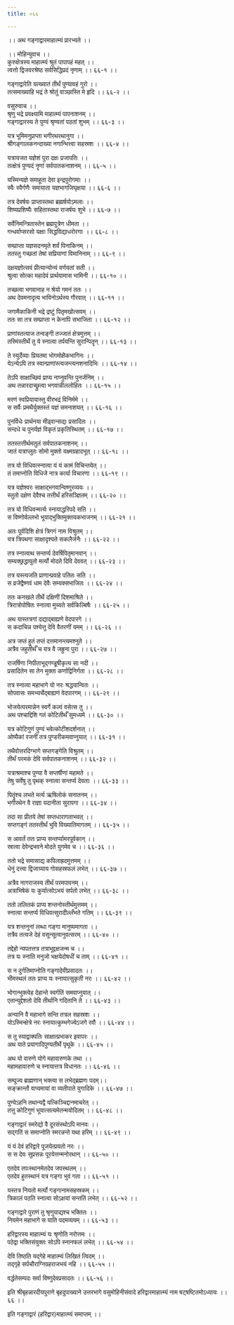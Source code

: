 ```yaml
---
title: ०६६

---
```

।। अथ गङ्गाद्वारमाहात्म्यं प्रारभ्यते ।।  
  
।। मोहिन्युवाच ।।  
कुरुक्षेत्रस्य माहात्म्यं श्रुतं पापापहं महत् ।।  
त्वत्तो द्विजवरश्रेष्ठ सर्वसिद्धिप्रदं नृणाम् ।। ६६-१ ।।  
  
गङ्गाद्वारेति यत्ख्यातं तीर्थं पुण्यावहं गुरो ।।  
तत्समाख्याहि भद्रं ते श्रोतुं वाञ्छास्ति मे हृदि ।। ६६-२ ।।  
  
वसुरुवाच ।।  
श्रृणु भद्रे प्रवक्ष्यामि माहात्म्यं पापनाशनम् ।।  
गङ्गाद्वारस्य ते पुण्यं श्रृण्वतां पठतां शुभम् ।। ६६-३ ।।  
  
यत्र भूमिमनुप्राप्ता भगीरथरथानुगा ।।  
श्रीगङ्गालकनन्दाख्या नगान्भित्त्वा सहस्रशः ।। ६६-४ ।।  
  
यत्रायजत यज्ञेशं पुरा दक्षः प्रजापतिः ।।  
तत्क्षेत्रं पुण्यदं नॄणां सर्वपातकनाशनम् ।। ६६-५ ।।  
  
यस्मिन्यज्ञे समाहूता देवा इन्द्रपुरोगमाः ।।  
स्वैः स्वैर्गणैः समायाता यज्ञभागजिघृक्षया ।। ६६-६ ।।  
  
तत्र देवर्षयः प्राप्तास्तथा ब्रह्मर्षयोऽमलाः ।।  
शिष्यप्रशिष्यैः सहितास्तथा राजर्षयः शुभे ।। ६६-७ ।।  
  
सर्वेनिमन्त्रितास्तेन ब्रह्मपुत्रेण धीमता ।।  
गन्धर्वाप्सरसो यक्षाः सिद्धविद्याधरोरगाः ।। ६६-८ ।।  
  
सम्प्राप्ता यज्ञसदनमृते शर्वं पिनाकिनम् ।।  
ततस्तु गच्छतां तेषां सप्रियाणां विमानिनाम् ।। ६६-९ ।।  
  
दक्षयज्ञोत्सवं प्रीत्यान्योन्यं वर्णयतां सती ।।  
श्रुत्वा सोत्का महादेवं प्रार्थयामास भामिनी ।। ६६-१० ।।  
  
तच्छत्वा भगवानाह न श्रेयो गमनं ततः ।।  
अथ देवमनादृत्य भाविनोऽर्थस्य गौरवात् ।। ६६-११ ।।  
  
जगामैकाकिनी भद्रे द्रष्टुं पितृमखोत्सवम् ।।  
ततः सा तत्र सम्प्राप्ता न केनापि सभाजिता ।। ६६-१२ ।।  
  
प्राणांस्तत्याज तन्वङ्गी तज्जातं क्षेत्रमुत्तम् ।।  
तस्मिंस्तीर्थे तु ये स्नात्वा तर्पयन्ति सुरान्पितॄन् ।। ६६-१३ ।।  
  
ते स्युर्देव्याः प्रियतमा भोगमोक्षैकभागिनः ।।  
येऽन्येऽपि तत्र स्वान्प्राणांस्त्यजन्त्यनशनादिभिः ।। ६६-१४ ।।  
  
तेऽपि साक्षाच्छिवं प्राप्य नाप्नुवन्ति पुनर्जनिम् ।।  
अथ तन्नारदाच्छ्रुत्वा भगवान्नीललोहितः ।। ६६-१५ ।।  
  
मरणं स्वप्रियायास्तु वीरभद्रं विनिर्ममे ।।  
स सर्वैः प्रमथैर्युक्तस्तं यज्ञं समनाशयत् ।। ६६-१६ ।।  
  
पुनर्विधेः प्रार्थनया मीढ्वान्सद्यः प्रसादितः ।।  
सन्दधे च पुनर्यज्ञं विकृतं प्रकृतिस्थितम् ।। ६६-१७ ।।  
  
ततस्तत्तीर्थमतुलं सर्वपातकनाशनम् ।।  
जातं यत्राप्लुतः सोमो मुक्तो यक्ष्मग्रहादभूत् ।। ६६-१८ ।।  
  
तत्र यो विधिवत्स्नात्वा यं यं कामं विचिन्तयेत् ।।  
तं तमाप्नोति विधिजे नात्र कार्या विचारणा ।। ६६-१९ ।।  
  
यत्र यज्ञेश्वरः साक्षाद्भगवान्विष्णुरव्ययः ।।  
स्तुतो दक्षेण देवैश्च तत्तीर्थं हरिसञ्ज्ञितम् ।। ६६-२० ।।  
  
तत्र यो विधिवन्मर्त्यः स्नायाद्धरिपदे सति ।।  
स विष्णोर्वल्लभो भूयाद्भुक्तिमुक्तयकभाजनम् ।। ६६-२१ ।।  
  
अतः पूर्वदिशि क्षेत्रं त्रिगगं नाम विश्रुतम् ।।  
यत्र त्रिपथगा साक्षादृश्यते सकलैर्जनैः ।। ६६-२२ ।।  
  
तत्र स्नात्वाथ सन्तर्प्य देवर्षिपितृमानवान् ।।  
सम्यक्छ्रद्धायुतो मर्त्यो मोदते दिवि देववत् ।। ६६-२३ ।।  
  
तत्र यस्त्यजति प्राणान्प्रवाहे पतितः सति ।।  
स व्रजेद्वैष्णवं धाम देवैः सम्यक्सभाजितः ।। ६६-२४ ।।  
  
ततः कनखले तीर्थे दक्षिणीं दिशमाश्रिते ।।  
त्रिरात्रोपोषितः स्नात्वा मुच्यते सर्वकिल्बिषैः ।। ६६-२५ ।।  
  
अथ यास्तत्रगां दद्याद्बाह्यणे वेदपारगे ।।  
स कदाचिन्न पश्येत्तु देवि वैतरणीं यमम् ।। ६६-२६ ।।  
  
अत्र जप्तं हुतं तप्तं दत्तमानन्त्यमश्नुते ।।  
अत्रैव जहुतीर्थँ च यत्र वै जह्रुना पुरा ।। ६६-२७ ।।  
  
राजर्षिणा निपीताभूद्गण्डूषीकृत्य सा नदी ।।  
प्रसादितेन सा तेन मुक्ता कर्णाद्विनिर्गता ।। ६६-२८ ।।  
  
तत्र स्नात्वा महाभागे यो नरः श्रद्धयान्वितः ।।  
सोपवासः समभ्यर्चेद्बाह्यणं वेदपारगम् ।। ६६-२९ ।।  
  
भोजयेत्परमान्नेन स्वर्गे कल्पं वसेत्स तु ।।  
अथ पश्चाद्दिशि गतं कोटितीर्थँ सुमध्यमे ।। ६६-३० ।।  
  
यत्र कोटिगुणं पुण्यं भवेत्कोटीशदर्शनात् ।।  
ओष्यैकां रजनीं तत्र पुण्डरीकमवाप्नुयात् ।। ६६-३१ ।।  
  
तथैवोत्तरदिग्भागे सप्तगङ्गेति विश्रुतम् ।।  
तीर्थं परमकं देवि सर्वपातकनाशनम् ।। ६६-३२ ।।  
  
यत्राश्रमाश्च पुण्या वै सप्तर्षीणां महामते ।।  
तेषु सर्वेषु तु पृथक् स्नात्वा सन्तर्प्य देवताः ।। ६६-३३ ।।  
  
पितॄंश्च लभते मर्त्य ऋषिलोकं सनातनम् ।।  
भगीरथेन वै राज्ञा यदानीता सुरापगा ।। ६६-३४ ।।  
  
तदा सा प्रीतये तेषां सप्तधारागताभवत् ।।  
सप्तगङ्गं ततस्तीर्थं भुवि विख्यातिमागतम् ।। ६६-३५ ।।  
  
स आवर्तं ततः प्राप्य सन्तर्प्यामरपूर्वकान् ।।  
स्रात्वा देवेन्द्रभवने मोदते युगमेव च ।। ६६-३६ ।।  
  
ततो भद्रे समासाद्य कपिलाह्रदमुत्तमम् ।।  
धेनुं दत्त्वा द्विजाग्र्याय गोसहस्रफलं लभेत् ।। ६६-३७ ।।  
  
अत्रैव नागराजस्य तीर्थं परमपावनम् ।।  
अत्राभिषेकं यः कुर्यात्सोऽभयं सर्पतो लभेत् ।। ६६-३८ ।।  
  
ततो ललितकं प्राप्य शन्तनोस्तीर्थमुत्तमम् ।।  
स्नात्वा सन्तर्प्य विधिवत्सुरादील्लँभते गतिम् ।। ६६-३९ ।।  
  
यत्र शन्तनुनां लब्धा गङ्गा मानुष्यमागता ।।  
तत्रैव तत्यजे देहं वसून्सूत्वानुवत्सरम् ।। ६६-४० ।।  
  
तद्देहो न्यपतत्तत्र तत्राभूद्दक्षजन्म च ।।  
तत्र यः स्नाति मनुजो भक्षयेदोषधीं च ताम् ।। ६६-४१ ।।  
  
स न दुर्गतिमाप्नोति गङ्गादेवीप्रसादतः ।।  
भीमस्थलं ततः प्राप्य यः स्नायात्सुकृती नरः ।। ६६-४२ ।।  
  
भोगान्भुक्त्वेह देहान्ते स्वर्गतिं समवाप्नुयात् ।।  
एतान्युद्देशतो देवि तीर्थानि गदितानि ते ।। ६६-४३ ।।  
  
अन्यानि वै महाभागे सन्ति तत्रल सहस्रशः ।।  
योऽस्मिन्क्षेत्रे नरः स्नायात्कुम्भगेज्येऽजगे रवौ ।। ६६-४४ ।।  
  
स तु स्याद्वाक्पतिः साक्षात्प्रभाकर इवापरः ।।  
अथ याते प्रयागादिपुण्यतीर्थे पृथूके ।। ६६-४५ ।।  
  
अथ यो वारुणे योगे महावारुणके तथा ।।  
महामहावारुणे च स्नायात्तत्र विधानतः ।। ६६-४६ ।।  
  
सम्पूज्य ब्राह्मणान् भक्त्या स लभेद्ब्रह्मणः पदम्।।  
सङ्क्रान्तौ वाप्यमायां वा व्यतीपाते युगादिके ।। ६६-४७ ।।  
  
पुण्येऽहनि तथान्यद्वै यत्किञ्चिद्दानमाचरेत् ।।  
तत्तु कोटिगुणं भूयात्सत्यमेतन्मयोदितम् ।। ६६-४८ ।।  
  
गङ्गाद्वारं स्मरेद्यो वै दूरसंस्थोऽपि मानवः ।।  
सद्गतिं स समाप्नोति स्मरन्नन्ते यथा हरिम् ।। ६६-४९ ।।  
  
यं यं देवं हरिद्वारे पूजयेत्प्रयतो नरः ।।  
स स देवः सुप्रसन्नः पूरयेत्तन्मनोरथान् ।। ६६-५० ।।  
  
एतदेव तपःस्थानमेतदेव जपस्थलम् ।।  
एतदेव हुतस्थानं यत्र गङ्गा भुवं गता ।। ६६-५१ ।।  
  
यस्तत्र नियतो मर्त्यो गङ्गानामसहस्रकम् ।।  
त्रिकालं पठति स्नात्वा सोऽक्षयां सन्ततिं लभेत् ।। ६६-५२ ।।  
  
गङ्गाद्वारे पुराणं तु श्रृणुयाद्यश्च भक्तितः ।।  
नियमेन महाभागे स याति पदमव्ययम् ।। ६६-५३ ।।  
  
हरिद्वारस्य माहात्म्यं यः श्रृणोति नरोत्तमः ।।  
पठेद्वा भक्तिसंयुक्तः सोऽपि स्नानफलं लभेत् ।। ६६-५४ ।।  
  
देवि तिष्ठति यद्गेहे माहात्म्यं लिखितं त्विदम् ।।  
तद्गृहे सर्पचौराग्निग्रहराजभयं नहि ।। ६६-५५ ।।  
  
वर्द्धतेसम्पदः सर्वा विष्णुदेवप्रसादतः ।। ६६-५६ ।।  
  
इति श्रीबृहन्नारदीयपुराणे बृहदुपाख्याने उत्तरभागे वसुमोहिनीसंवादे हरिद्वारमाहात्म्यं नाम षट्षष्टितमोऽध्यायः ।। ६६ ।।  
  
इति गङ्गाद्वारं (हरिद्वार)माहात्म्यं समाप्तम् ।।